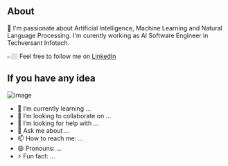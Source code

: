 
## About

🔭 I'm passionate about Artificial Intelligence, Machine Learning and Natural Language Processing. I'm curently working as AI Software Engineer in Techversant Infotech.

👉🏼 Feel free to follow me on [LinkedIn](https://www.linkedin.com/in/sreerag-radhakrishnan-599036130/)

## If you have any idea


  ![image](https://user-images.githubusercontent.com/31788971/209634772-4a1329f5-2dad-4ae2-ac72-b2a6ade7b7a4.png)


         

- 🌱 I’m currently learning ...
- 👯 I’m looking to collaborate on ...
- 🤔 I’m looking for help with ...
- 💬 Ask me about ...
- 📫 How to reach me: ...
- 😄 Pronouns: ...
- ⚡ Fun fact: ...
